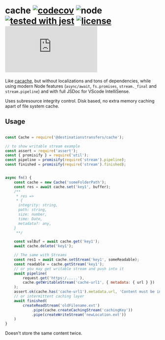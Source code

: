 # cache [![codecov](https://codecov.io/gh/destinationstransfers/cache/branch/master/graph/badge.svg)](https://codecov.io/gh/destinationstransfers/cache) ![node](https://img.shields.io/node/v/@destinationstransfers/cache.svg) [![tested with jest](https://img.shields.io/badge/tested_with-jest-99424f.svg)](https://github.com/facebook/jest) [![license](https://img.shields.io/npm/l/@destinationstransfers/cache.svg)](https://npm.im/cacache) [![Build Status](https://dev.azure.com/destinationstransfers/cache/_apis/build/status/destinationstransfers.cache?branchName=master)](https://dev.azure.com/destinationstransfers/cache/_build/latest?definitionId=1&branchName=master)
Like [cacache](https://github.com/zkat/cacache), but without localizations and tons of dependencies, while using modern Node features (`async/await`, `fs.promises`, `stream._final` and `stream.pipeline`) and with full JSDoc for VScode IntelliSense.

Uses subresource integrity control. Disk based, no extra memory caching apart of file system cache.

## Usage

```js

const Cache = require('@destinationstransfers/cache');

// to show writable stream example
const assert = require('assert');
const { promisify } = require('util');
const pipeline = promisify(require('stream').pipeline);
const finished = promisify(require('stream').finished);


async fn() {
    const cache = new Cache('someFolderPath');
    const res = await cache.set('key1', buffer);
    /**
     * res => 
     * {
      integrity: string,
      path: string,
      size: number,
      time: Date,
      metadata?: any,
    }
     **/

    const valBuf = await cache.get('key1');
    await cache.delete('key1');

    // The same with Streams
    const res1 = await cache.setStream('key1', someReadable);
    const readable = cache.getStream('key1');
    // or you may get writable stream and push into it
    await pipeline(
        request.get('https:/.....'),
        cache.getWritableStream('cache-url1', { metadata: { url } })
    );
    assert.ok(cache.has('cache-url1').metadata.url, 'Content must be in cache now with associated metadata')
    // or intermittent caching layer
    await finished(
        createReadStream('oldFilename.ext')
            .pipe(cache.createCachingStream('cachingKey'))
            .pipe(createWriteStream('newLocation.ext'))
    )
}
```

Doesn't store the same content twice.
